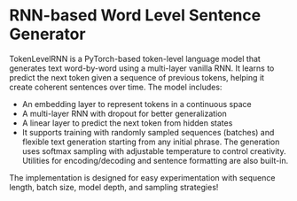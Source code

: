 # RNN-based Word Level Sentence Generator
TokenLevelRNN is a PyTorch-based token-level language model that generates text word-by-word using a multi-layer vanilla RNN. It learns to predict the next token given a sequence of previous tokens, helping it create coherent sentences over time.
The model includes:
* An embedding layer to represent tokens in a continuous space
* A multi-layer RNN with dropout for better generalization
* A linear layer to predict the next token from hidden states
* It supports training with randomly sampled sequences (batches) and flexible text generation starting from any initial phrase. The generation uses softmax sampling with adjustable temperature to control creativity. Utilities for encoding/decoding and sentence formatting are also built-in.

The implementation is designed for easy experimentation with sequence length, batch size, model depth, and sampling strategies!
